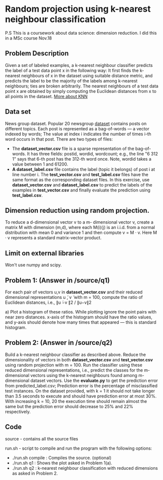 # Random projection using k-nearest neighbour classification

P.S This is a coursework about data science: dimension reduction. I did this in a MSc course Nov.18

## Problem Description
Given a set of labeled examples, a k-nearest neighbour classifier predicts the label of a test data point x in the following way: It first finds the k-nearest neighbours of x in the dataset using suitable distance metric, and predicts the label to be the majority of the labels among k-nearest neighbours; ties are broken arbitrarily. The nearest neighbours of a test data point x are obtained by simply computing the Euclidean distances from x to all points in the dataset. [More about KNN]( http://www.inf.ed.ac.uk/teaching/courses/iaml/2011/slides/knn.pdf)

## Data set
News group dataset. Popular 20 newsgroup [dataset](http://qwone.com/~jason/20Newsgroups/) contains posts on different topics. Each post is represented as a bag-of-words — a vector indexed by words; The value at index i indicates the number of times i-th word occurs in that post. There are two types of files:
* The **dataset_vector.csv** file is a sparse representation of the bag-of-words. It has three fields: postid, wordid, wordcount; e.g., the line "6 312 1" says that 6-th post has the 312-th word once. Note, wordid takes a value between 1 and 61200.
* **A dataset_label.csv** file contains the label (topic it belongs) of post i at line number i.
The **test_vector.csv** and **test_label.csv** files have the same format as the corresponding dataset files. In this exercise, use **dataset_vector.csv** and **dataset_label.csv** to predict the labels of the examples in **test_vector.csv** and finally evaluate the prediction using **test_label.csv**.

## Dimension reduction using random projection.
To reduce a d-dimensional vector v to a m- dimensional vector v, create a matrix M with dimension (m,d), where each M(i)(j) is an i.i.d. from a normal distribution with mean 0 and variance 1 and then compute v = M · v. Here M · v represents a standard matrix-vector product.

## Limit on external libraries
Won't use numpy and scipy.

## Problem 1: (Answer in /source/q1)
For each pair of vectors u,v in **dataset_vector.csv** and their reduced dimensional representations u ̃, v ̃ with m = 100, compute the ratio of Euclidean distances, i.e., ∥u ̃−v ̃∥2 / ∥u−v∥2

a) Plot a histogram of these ratios. While plotting ignore the point pairs with near zero distances. x-axis of the histogram should have the ratio values, and y-axis should denote how many times that appeared — this is standard histogram.

## Problem 2: (Answer in /source/q2)
Build a k-nearest neighbour classifier as described above. Reduce the dimensionality of vectors in both **dataset_vector.csv** and **test_vector.csv** using random projection with m = 100. Run the classifier using these reduced dimensional representations, i.e., predict the classes for the m-dimensional vectors using the k-nearest neighbours found among m-dimensional dataset vectors. Use the **evaluate.py** to get the prediction error from predicted_label.csv; Prediction error is the percentage of misclassified test instances. On the dataset provided, with k = 1 it should not take longer than 3.5 seconds to execute and should have prediction error at most 30%. With increasing k = 10, 20 the execution time should remain almost the same but the prediction error should decrease to 25% and 22% respectively.

## Code
source - contains all the source files

run.sh - script to compile and run the program with the following options: 
* ./run.sh compile : Compiles the source. (optional)
* ./run.sh q1 <m> <dataset vector>: Shows the plot asked in Problem 1(a).
* ./run.sh q2 <k> <m> <dataset vector> <dataset label> <test vector> <test label> :
k-nearest neighbour classification with reduced dimensions as asked in Problem 2.
